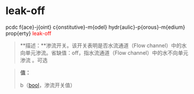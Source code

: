 # leak-off
pcdc f{ace}-j{oint} c{onstitutive}-m{odel} hydr{aulic}-p{orous}-m{edium} prop{erty} <span style='color: red;'>leak-off</span>
> **描述：**渗流开关。该开关表明是否水流通道（Flow channel）中的水向单元渗流。省缺值：off，指水流通道（Flow channel）中的水不向单元渗流
。可选

> 
> **值：**
> 
> b（[bool](数据类型/bool/)，渗流开关值）

